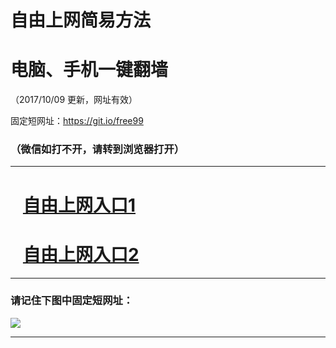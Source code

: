 ﻿# 自由上网简易方法

# 电脑、手机一键翻墙

（2017/10/09 更新，网址有效）

固定短网址：https://git.io/free99

### （微信如打不开，请转到浏览器打开）


***





# &nbsp;&nbsp; <a href="http://ft2778315366.fwq-tz-1001.info/fwqtz01.html?t=100900117776 " target="_blank">自由上网入口1</a>
# &nbsp;&nbsp; <a href="http://ft3140018556.fwq-tz-1002.info/fwqtz02.html?t=100900128544 " target="_blank">自由上网入口2</a>
***

### 请记住下图中固定短网址：

<img src="https://s3-us-west-2.amazonaws.com/fwq-1001/yjfq-20170905okok.png" /> 


***

